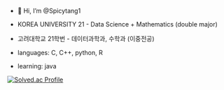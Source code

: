 - 👋 Hi, I’m @Spicytang1

- KOREA UNIVERSITY 21 - Data Science + Mathematics (double major)
- 고려대학교 21학번 - 데이터과학과, 수학과 (이중전공)

- languages: C, C++, python, R
- learning: java


[![Solved.ac Profile](http://mazassumnida.wtf/api/v2/generate_badge?boj=oppenheimer)](https://solved.ac/oppenheimer/)



<!---
Spicytang1/Spicytang1 is a ✨ special ✨ repository because its `README.md` (this file) appears on your GitHub profile.
You can click the Preview link to take a look at your changes.
--->
